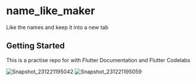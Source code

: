 # name_like_maker

Like the names and keep it into a new tab

## Getting Started

This is a practise repo for with Flutter Documentation and Flutter Codelabs



![Snapshot_231221195042](https://github.com/rohitbalage/name_like_flutterpractiserepo/assets/35831574/7e55b5dc-ce06-4c86-8b4a-73c144e5af36)
![Snapshot_231221195059](https://github.com/rohitbalage/name_like_flutterpractiserepo/assets/35831574/1cd9f87c-5315-486f-8745-49582246f570)
